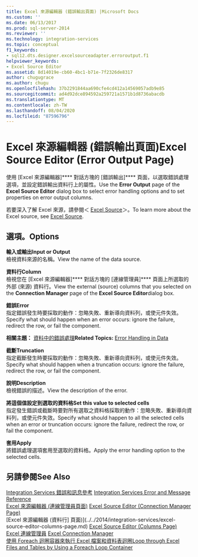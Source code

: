 ```yaml
---
title: Excel 來源編輯器 (錯誤輸出頁面) |Microsoft Docs
ms.custom: ''
ms.date: 06/13/2017
ms.prod: sql-server-2014
ms.reviewer: ''
ms.technology: integration-services
ms.topic: conceptual
f1_keywords:
- sql12.dts.designer.excelsourceadapter.erroroutput.f1
helpviewer_keywords:
- Excel Source Editor
ms.assetid: 8d14019e-cb60-4bc1-b71e-7f2326de8317
author: chugugrace
ms.author: chugu
ms.openlocfilehash: 37b2291844aa690cfe4cd412a14569057adb9e85
ms.sourcegitcommit: ad4d92dce894592a259721a1571b1d8736abacdb
ms.translationtype: MT
ms.contentlocale: zh-TW
ms.lasthandoff: 08/04/2020
ms.locfileid: "87596796"
---
```

# <a name="excel-source-editor-error-output-page"></a><span data-ttu-id="af12c-102">Excel 來源編輯器 (錯誤輸出頁面)</span><span class="sxs-lookup"><span data-stu-id="af12c-102">Excel Source Editor (Error Output Page)</span></span>
  <span data-ttu-id="af12c-103">使用 [Excel 來源編輯器]\*\*\*\* 對話方塊的 [錯誤輸出]\*\*\*\* 頁面，以選取錯誤處理選項，並設定錯誤輸出資料行上的屬性。</span><span class="sxs-lookup"><span data-stu-id="af12c-103">Use the **Error Output** page of the **Excel Source Editor** dialog box to select error handling options and to set properties on error output columns.</span></span>  
  
 <span data-ttu-id="af12c-104">若要深入了解 Excel 來源，請參閱＜ [Excel Source](data-flow/excel-source.md)＞。</span><span class="sxs-lookup"><span data-stu-id="af12c-104">To learn more about the Excel source, see [Excel Source](data-flow/excel-source.md).</span></span>  
  
## <a name="options"></a><span data-ttu-id="af12c-105">選項。</span><span class="sxs-lookup"><span data-stu-id="af12c-105">Options</span></span>  
 <span data-ttu-id="af12c-106">**輸入或輸出**</span><span class="sxs-lookup"><span data-stu-id="af12c-106">**Input or Output**</span></span>  
 <span data-ttu-id="af12c-107">檢視資料來源的名稱。</span><span class="sxs-lookup"><span data-stu-id="af12c-107">View the name of the data source.</span></span>  
  
 <span data-ttu-id="af12c-108">**資料行**</span><span class="sxs-lookup"><span data-stu-id="af12c-108">**Column**</span></span>  
 <span data-ttu-id="af12c-109">檢視您在 [Excel 來源編輯器]\*\*\*\* 對話方塊的 [連線管理員]\*\*\*\* 頁面上所選取的外部 (來源) 資料行。</span><span class="sxs-lookup"><span data-stu-id="af12c-109">View the external (source) columns that you selected on the **Connection Manager** page of the **Excel Source Editor**dialog box.</span></span>  
  
 <span data-ttu-id="af12c-110">**錯誤**</span><span class="sxs-lookup"><span data-stu-id="af12c-110">**Error**</span></span>  
 <span data-ttu-id="af12c-111">指定錯誤發生時要採取的動作：忽略失敗、重新導向資料列，或使元件失效。</span><span class="sxs-lookup"><span data-stu-id="af12c-111">Specify what should happen when an error occurs: ignore the failure, redirect the row, or fail the component.</span></span>  
  
 <span data-ttu-id="af12c-112">**相關主題：** [資料中的錯誤處理](data-flow/error-handling-in-data.md)</span><span class="sxs-lookup"><span data-stu-id="af12c-112">**Related Topics:** [Error Handling in Data](data-flow/error-handling-in-data.md)</span></span>  
  
 <span data-ttu-id="af12c-113">**截斷**</span><span class="sxs-lookup"><span data-stu-id="af12c-113">**Truncation**</span></span>  
 <span data-ttu-id="af12c-114">指定截斷發生時要採取的動作：忽略失敗、重新導向資料列，或使元件失效。</span><span class="sxs-lookup"><span data-stu-id="af12c-114">Specify what should happen when a truncation occurs: ignore the failure, redirect the row, or fail the component.</span></span>  
  
 <span data-ttu-id="af12c-115">**說明**</span><span class="sxs-lookup"><span data-stu-id="af12c-115">**Description**</span></span>  
 <span data-ttu-id="af12c-116">檢視錯誤的描述。</span><span class="sxs-lookup"><span data-stu-id="af12c-116">View the description of the error.</span></span>  
  
 <span data-ttu-id="af12c-117">**將這個值設定到選取的資料格**</span><span class="sxs-lookup"><span data-stu-id="af12c-117">**Set this value to selected cells**</span></span>  
 <span data-ttu-id="af12c-118">指定發生錯誤或截斷時要對所有選取之資料格採取的動作：忽略失敗、重新導向資料列，或使元件失效。</span><span class="sxs-lookup"><span data-stu-id="af12c-118">Specify what should happen to all the selected cells when an error or truncation occurs: ignore the failure, redirect the row, or fail the component.</span></span>  
  
 <span data-ttu-id="af12c-119">**套用**</span><span class="sxs-lookup"><span data-stu-id="af12c-119">**Apply**</span></span>  
 <span data-ttu-id="af12c-120">將錯誤處理選項套用至選取的資料格。</span><span class="sxs-lookup"><span data-stu-id="af12c-120">Apply the error handling option to the selected cells.</span></span>  
  
## <a name="see-also"></a><span data-ttu-id="af12c-121">另請參閱</span><span class="sxs-lookup"><span data-stu-id="af12c-121">See Also</span></span>  
 <span data-ttu-id="af12c-122">[Integration Services 錯誤和訊息參考](../../2014/integration-services/integration-services-error-and-message-reference.md) </span><span class="sxs-lookup"><span data-stu-id="af12c-122">[Integration Services Error and Message Reference](../../2014/integration-services/integration-services-error-and-message-reference.md) </span></span>  
 <span data-ttu-id="af12c-123">[Excel 來源編輯器 &#40;連線管理員頁面&#41;](../../2014/integration-services/excel-source-editor-connection-manager-page.md) </span><span class="sxs-lookup"><span data-stu-id="af12c-123">[Excel Source Editor &#40;Connection Manager Page&#41;](../../2014/integration-services/excel-source-editor-connection-manager-page.md) </span></span>  
 <span data-ttu-id="af12c-124">[Excel 來源編輯器 &#40;資料行] 頁面&#41;](../../2014/integration-services/excel-source-editor-columns-page.md) </span><span class="sxs-lookup"><span data-stu-id="af12c-124">[Excel Source Editor &#40;Columns Page&#41;](../../2014/integration-services/excel-source-editor-columns-page.md) </span></span>  
 <span data-ttu-id="af12c-125">[Excel 連線管理員](connection-manager/excel-connection-manager.md) </span><span class="sxs-lookup"><span data-stu-id="af12c-125">[Excel Connection Manager](connection-manager/excel-connection-manager.md) </span></span>  
 [<span data-ttu-id="af12c-126">使用 Foreach 迴圈容器來執行 Excel 檔案和資料表迴圈</span><span class="sxs-lookup"><span data-stu-id="af12c-126">Loop through Excel Files and Tables by Using a Foreach Loop Container</span></span>](control-flow/foreach-loop-container.md)  
  
  
